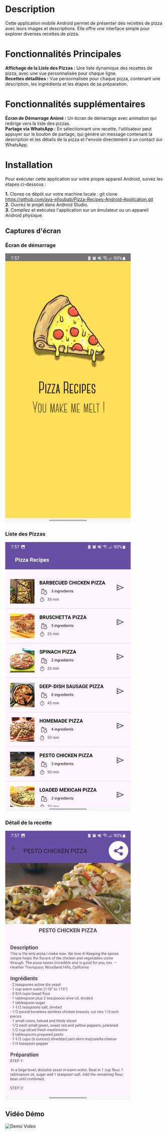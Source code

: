 # Description
Cette application mobile Android permet de présenter des recettes de pizza avec leurs images et descriptions.  Elle offre une interface simple pour explorer diverses recettes de pizza.

# Fonctionnalités Principales
**Affichage de la Liste des Pizzas :** Une liste dynamique des recettes de pizza, avec une vue personnalisée pour chaque ligne.  
**Recettes détaillées :**  Vue personnalisée pour chaque pizza, contenant une description, les ingrédients et les étapes de sa préparation.

# Fonctionnalités supplémentaires
**Écran de Démarrage Animé :** Un écran de démarrage avec animation qui redirige vers la liste des pizzas.  
**Partage via WhatsApp :** En sélectionnant une recette, l'utilisateur peut appuyer sur le bouton de partage, qui génère un message contenant la description et les détails de la pizza et l'envoie directement à un contact sur WhatsApp.

# Installation
Pour exécuter cette application sur votre propre appareil Android, suivez les étapes ci-dessous :

**1.** Clonez ce dépôt sur votre machine locale : git clone https://github.com/aya-elloubab/Pizza-Recipes-Android-Application.git  
**2.** Ouvrez le projet dans Android Studio.  
**3.** Compilez et exécutez l'application sur un émulateur ou un appareil Android physique.  

## Captures d'écran

### Écran de démarrage
<img src="images/Splash.png" alt="Écran de démarrage" width="400"/>

### Liste des Pizzas
<img src="images/PizzaList.png" alt="Liste des Pizzas" width="400"/>

### Détail de la recette
<img src="images/PizzaDescription.jpg" alt="Détail de la recette" width="400"/>


## Vidéo Démo
![Demo Video](https://drive.google.com/file/d/1uu-RwNgb-LTVusZwQgkU27MPdIYEYR5e/view?usp=sharing)
